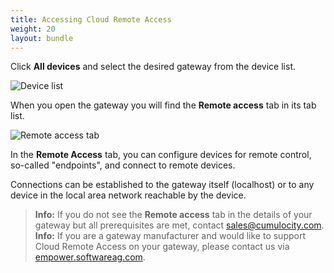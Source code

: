 ```yaml
---
title: Accessing Cloud Remote Access
weight: 20
layout: bundle
---
```


Click **All devices** and select the desired gateway from the device list.

![Device list](/images/users-guide/cra/cra-device-list.png)

When you open the gateway you will find the **Remote access** tab in its tab list.

![Remote access tab](/images/users-guide/cra/cra-remote-access-tab.png)

In the **Remote Access** tab, you can configure devices for remote control, so-called "endpoints", and connect to remote devices.

Connections can be established to the gateway itself (localhost) or to any device in the local area network reachable by the device.

>**Info:** If you do not see the **Remote access** tab in the details of your gateway but all prerequisites are met, contact sales@cumulocity.com.<br>
>**Info:** If you are a gateway manufacturer and would like to support Cloud Remote Access on your gateway, please contact us via [empower.softwareag.com](https://empower.softwareag.com).


